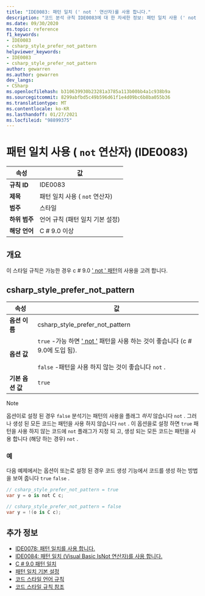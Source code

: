 ```yaml
---
title: "IDE0083: 패턴 일치 (' not ' 연산자)를 사용 합니다."
description: "코드 분석 규칙 IDE0083에 대 한 자세한 정보: 패턴 일치 사용 (' not ' 연산자)"
ms.date: 09/30/2020
ms.topic: reference
f1_keywords:
- IDE0083
- csharp_style_prefer_not_pattern
helpviewer_keywords:
- IDE0083
- csharp_style_prefer_not_pattern
author: gewarren
ms.author: gewarren
dev_langs:
- CSharp
ms.openlocfilehash: b310639930b23281a3785a113b00bb4a1c938b9a
ms.sourcegitcommit: 8299abfbd5c49b596d61f1e4d09bc6b8ba055b36
ms.translationtype: MT
ms.contentlocale: ko-KR
ms.lasthandoff: 01/27/2021
ms.locfileid: "98899375"
---
```

# <a name="use-pattern-matching-not-operator-ide0083"></a>패턴 일치 사용 ( `not` 연산자) (IDE0083)

|속성|값|
|-|-|
| **규칙 ID** | IDE0083 |
| **제목** | 패턴 일치 사용 ( `not` 연산자) |
| **범주** | 스타일 |
| **하위 범주** | 언어 규칙 (패턴 일치 기본 설정) |
| **해당 언어** | C # 9.0 이상 |

## <a name="overview"></a>개요

이 스타일 규칙은 가능한 경우 c # 9.0 [' not ' 패턴](../../../csharp/whats-new/csharp-9.md#pattern-matching-enhancements)의 사용을 고려 합니다.

## <a name="csharp_style_prefer_not_pattern"></a>csharp_style_prefer_not_pattern

|속성|값|
|-|-|
| **옵션 이름** | csharp_style_prefer_not_pattern |
| **옵션 값** | `true` -가능 하면 [' not '](../../../csharp/whats-new/csharp-9.md#pattern-matching-enhancements) 패턴을 사용 하는 것이 좋습니다 (c # 9.0에 도입 됨).<br /><br />`false` -패턴을 사용 하지 않는 것이 좋습니다 `not` . |
| **기본 옵션 값** | `true` |

> [!NOTE]
> 옵션이로 설정 된 경우 `false` 분석기는 패턴의 사용을 플래그 *하지* 않습니다 `not` . 그러나 생성 된 모든 코드는 패턴을 사용 하지 않습니다 `not` . 이 옵션을로 설정 하면 `true` 패턴을 사용 하지 않는 코드에 `not` 플래그가 지정 되 고, 생성 되는 모든 코드는 패턴을 사용 합니다 (해당 하는 경우) `not` .

### <a name="example"></a>예

다음 예제에서는 옵션이 또는로 설정 된 경우 코드 생성 기능에서 코드를 생성 하는 방법을 보여 줍니다 `true` `false` .

```csharp
// csharp_style_prefer_not_pattern = true
var y = o is not C c;

// csharp_style_prefer_not_pattern = false
var y = !(o is C c);
```

## <a name="see-also"></a>추가 정보

- [IDE0078: 패턴 일치를 사용 합니다.](ide0078.md)
- [IDE0084: 패턴 일치 (Visual Basic IsNot 연산자)를 사용 합니다.](ide0084.md)
- [C # 9.0 패턴 일치](../../../csharp/whats-new/csharp-9.md#pattern-matching-enhancements)
- [패턴 일치 기본 설정](pattern-matching-preferences.md)
- [코드 스타일 언어 규칙](language-rules.md)
- [코드 스타일 규칙 참조](index.md)
